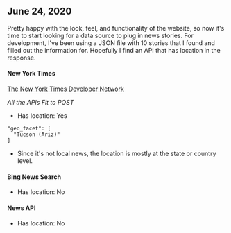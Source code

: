## June 24, 2020

Pretty happy with the look, feel, and functionality of the website, so now it's time to start looking for a data source to plug in news stories. For development, I've been using a JSON file with 10 stories that I found and filled out the information for. Hopefully I find an API that has location in the response.

#### New York Times

[The New York Times Developer Network](https://developer.nytimes.com/)

_All the APIs Fit to POST_

- Has location: Yes
```
"geo_facet": [
  "Tucson (Ariz)"
]
```
- Since it's not local news, the location is mostly at the state or country level. 

#### Bing News Search
- Has location: No

#### News API
- Has location: No